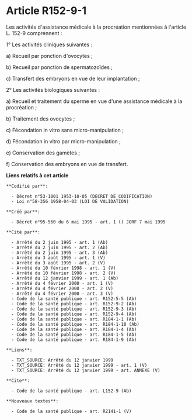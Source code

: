 # Article R152-9-1

Les activités d'assistance médicale à la procréation mentionnées à l'article L. 152-9 comprennent :

1° Les activités cliniques suivantes :

a) Recueil par ponction d'ovocytes ;

b) Recueil par ponction de spermatozoïdes ;

c) Transfert des embryons en vue de leur implantation ;

2° Les activités biologiques suivantes :

a) Recueil et traitement du sperme en vue d'une assistance médicale à la procréation ;

b) Traitement des ovocytes ;

c) Fécondation in vitro sans micro-manipulation ;

d) Fécondation in vitro par micro-manipulation ;

e) Conservation des gamètes ;

f) Conservation des embryons en vue de transfert.

**Liens relatifs à cet article**

	**Codifié par**:

	  - Décret n°53-1001 1953-10-05 (DECRET DE CODIFICATION)
	  - Loi n°58-356 1958-04-03 (LOI DE VALIDATION)

	**Créé par**:

	  - Décret n°95-560 du 6 mai 1995 - art. 1 () JORF 7 mai 1995

	**Cité par**:

	  - Arrêté du 2 juin 1995 - art. 1 (Ab)
	  - Arrêté du 2 juin 1995 - art. 2 (Ab)
	  - Arrêté du 2 juin 1995 - art. 3 (Ab)
	  - Arrêté du 3 août 1995 - art. 1 (V)
	  - Arrêté du 3 août 1995 - art. 2 (V)
	  - Arrêté du 10 février 1998 - art. 1 (V)
	  - Arrêté du 10 février 1998 - art. 2 (V)
	  - Arrêté du 12 janvier 1999 - art. 1 (Ab)
	  - Arrêté du 4 février 2000 - art. 1 (V)
	  - Arrêté du 4 février 2000 - art. 2 (V)
	  - Arrêté du 4 février 2000 - art. 3 (V)
	  - Code de la santé publique - art. R152-5-5 (Ab)
	  - Code de la santé publique - art. R152-9-2 (Ab)
	  - Code de la santé publique - art. R152-9-3 (Ab)
	  - Code de la santé publique - art. R152-9-4 (Ab)
	  - Code de la santé publique - art. R184-1-1 (Ab)
	  - Code de la santé publique - art. R184-1-10 (Ab)
	  - Code de la santé publique - art. R184-1-4 (Ab)
	  - Code de la santé publique - art. R184-1-5 (Ab)
	  - Code de la santé publique - art. R184-1-9 (Ab)

	**Liens**:

	  - TXT_SOURCE: Arrêté du 12 janvier 1999
	  - TXT_SOURCE: Arrêté du 12 janvier 1999 - art. 1 (V)
	  - TXT_SOURCE: Arrêté du 12 janvier 1999 - art. ANNEXE (V)

	**Cite**:

	  - Code de la santé publique - art. L152-9 (Ab)

	**Nouveaux textes**:

	  - Code de la santé publique - art. R2141-1 (V)
